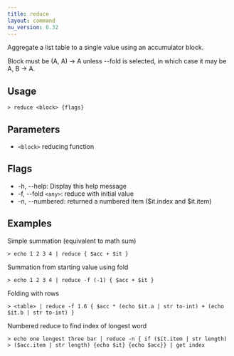 ```yaml
---
title: reduce
layout: command
nu_version: 0.32
---
```


Aggregate a list table to a single value using an accumulator block.

Block must be (A, A) -> A unless --fold is selected, in which case it may be A, B -> A.

## Usage

```shell
> reduce <block> {flags}
```

## Parameters

- `<block>` reducing function

## Flags

- -h, --help: Display this help message
- -f, --fold `<any>`: reduce with initial value
- -n, --numbered: returned a numbered item ($it.index and $it.item)

## Examples

Simple summation (equivalent to math sum)

```shell
> echo 1 2 3 4 | reduce { $acc + $it }
```

Summation from starting value using fold

```shell
> echo 1 2 3 4 | reduce -f (-1) { $acc + $it }
```

Folding with rows

```shell
> <table> | reduce -f 1.6 { $acc * (echo $it.a | str to-int) + (echo $it.b | str to-int) }
```

Numbered reduce to find index of longest word

```shell
> echo one longest three bar | reduce -n { if ($it.item | str length) > ($acc.item | str length) {echo $it} {echo $acc}} | get index
```
